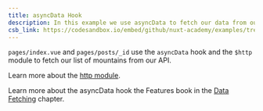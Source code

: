 ```yaml
---
title: asyncData Hook
description: In this example we use asyncData to fetch our data from our API.
csb_link: https://codesandbox.io/embed/github/nuxt-academy/examples/tree/master/data-fetching/async-data-hook?fontsize=14&hidenavigation=1&theme=dark&view=editor
---
```


<example-intro></example-intro>

`pages/index.vue` and `pages/posts/_id` use the `asyncData` hook and the `$http` module to fetch our list of mountains from our API.

<alert type="next">

Learn more about the [http module](https://http.nuxtjs.org/).

</alert>

<alert type="next">

Learn more about the asyncData hook the Features book in the [Data Fetching](/docs/2.x/features/data-fetching) chapter.

</alert>

<code-sandbox :src="csb_link"></code-sandbox>
